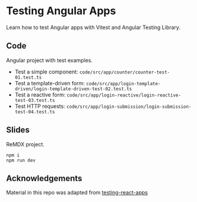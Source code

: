 # Testing Angular Apps

Learn how to test Angular apps with Vitest and Angular Testing Library.

## Code

Angular project with test examples.

- Test a simple component: `code/src/app/counter/counter-test-01.test.ts`
- Test a template-driven form: `code/src/app/login-template-driven/login-template-driven-test-02.test.ts`
- Test a reactive form: `code/src/app/login-reactive/login-reactive-test-03.test.ts`
- Test HTTP requests: `code/src/app/login-submission/login-submission-test-04.test.ts`

## Slides

ReMDX project.

```commandline
npm i
npm run dev
```

## Acknowledgements

Material in this repo was adapted from [testing-react-apps](https://github.com/kentcdodds/testing-react-apps/tree/next)

